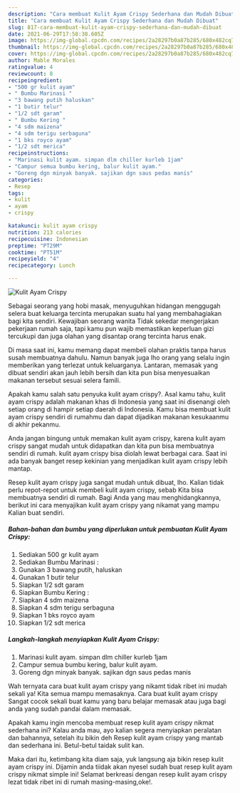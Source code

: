 ```yaml
---
description: "Cara membuat Kulit Ayam Crispy Sederhana dan Mudah Dibuat"
title: "Cara membuat Kulit Ayam Crispy Sederhana dan Mudah Dibuat"
slug: 817-cara-membuat-kulit-ayam-crispy-sederhana-dan-mudah-dibuat
date: 2021-06-29T17:58:38.605Z
image: https://img-global.cpcdn.com/recipes/2a28297b0a87b285/680x482cq70/kulit-ayam-crispy-foto-resep-utama.jpg
thumbnail: https://img-global.cpcdn.com/recipes/2a28297b0a87b285/680x482cq70/kulit-ayam-crispy-foto-resep-utama.jpg
cover: https://img-global.cpcdn.com/recipes/2a28297b0a87b285/680x482cq70/kulit-ayam-crispy-foto-resep-utama.jpg
author: Mable Morales
ratingvalue: 4
reviewcount: 8
recipeingredient:
- "500 gr kulit ayam"
- " Bumbu Marinasi "
- "3 bawang putih haluskan"
- "1 butir telur"
- "1/2 sdt garam"
- " Bumbu Kering "
- "4 sdm maizena"
- "4 sdm terigu serbaguna"
- "1 bks royco ayam"
- "1/2 sdt merica"
recipeinstructions:
- "Marinasi kulit ayam. simpan dlm chiller kurleb 1jam"
- "Campur semua bumbu kering, balur kulit ayam."
- "Goreng dgn minyak banyak. sajikan dgn saus pedas manis"
categories:
- Resep
tags:
- kulit
- ayam
- crispy

katakunci: kulit ayam crispy 
nutrition: 213 calories
recipecuisine: Indonesian
preptime: "PT29M"
cooktime: "PT51M"
recipeyield: "4"
recipecategory: Lunch

---
```



![Kulit Ayam Crispy](https://img-global.cpcdn.com/recipes/2a28297b0a87b285/680x482cq70/kulit-ayam-crispy-foto-resep-utama.jpg)

Sebagai seorang yang hobi masak, menyuguhkan hidangan menggugah selera buat keluarga tercinta merupakan suatu hal yang membahagiakan bagi kita sendiri. Kewajiban seorang  wanita Tidak sekedar mengerjakan pekerjaan rumah saja, tapi kamu pun wajib memastikan keperluan gizi tercukupi dan juga olahan yang disantap orang tercinta harus enak.

Di masa  saat ini, kamu memang dapat membeli olahan praktis tanpa harus susah membuatnya dahulu. Namun banyak juga lho orang yang selalu ingin memberikan yang terlezat untuk keluarganya. Lantaran, memasak yang dibuat sendiri akan jauh lebih bersih dan kita pun bisa menyesuaikan makanan tersebut sesuai selera famili. 



Apakah kamu salah satu penyuka kulit ayam crispy?. Asal kamu tahu, kulit ayam crispy adalah makanan khas di Indonesia yang saat ini disenangi oleh setiap orang di hampir setiap daerah di Indonesia. Kamu bisa membuat kulit ayam crispy sendiri di rumahmu dan dapat dijadikan makanan kesukaanmu di akhir pekanmu.

Anda jangan bingung untuk memakan kulit ayam crispy, karena kulit ayam crispy sangat mudah untuk didapatkan dan kita pun bisa membuatnya sendiri di rumah. kulit ayam crispy bisa diolah lewat berbagai cara. Saat ini ada banyak banget resep kekinian yang menjadikan kulit ayam crispy lebih mantap.

Resep kulit ayam crispy juga sangat mudah untuk dibuat, lho. Kalian tidak perlu repot-repot untuk membeli kulit ayam crispy, sebab Kita bisa membuatnya sendiri di rumah. Bagi Anda yang mau menghidangkannya, berikut ini cara menyajikan kulit ayam crispy yang nikamat yang mampu Kalian buat sendiri.

<!--inarticleads1-->

##### Bahan-bahan dan bumbu yang diperlukan untuk pembuatan Kulit Ayam Crispy:

1. Sediakan 500 gr kulit ayam
1. Sediakan  Bumbu Marinasi :
1. Gunakan 3 bawang putih, haluskan
1. Gunakan 1 butir telur
1. Siapkan 1/2 sdt garam
1. Siapkan  Bumbu Kering :
1. Siapkan 4 sdm maizena
1. Siapkan 4 sdm terigu serbaguna
1. Siapkan 1 bks royco ayam
1. Siapkan 1/2 sdt merica




<!--inarticleads2-->

##### Langkah-langkah menyiapkan Kulit Ayam Crispy:

1. Marinasi kulit ayam. simpan dlm chiller kurleb 1jam
1. Campur semua bumbu kering, balur kulit ayam.
1. Goreng dgn minyak banyak. sajikan dgn saus pedas manis




Wah ternyata cara buat kulit ayam crispy yang nikamt tidak ribet ini mudah sekali ya! Kita semua mampu memasaknya. Cara buat kulit ayam crispy Sangat cocok sekali buat kamu yang baru belajar memasak atau juga bagi anda yang sudah pandai dalam memasak.

Apakah kamu ingin mencoba membuat resep kulit ayam crispy nikmat sederhana ini? Kalau anda mau, ayo kalian segera menyiapkan peralatan dan bahannya, setelah itu bikin deh Resep kulit ayam crispy yang mantab dan sederhana ini. Betul-betul taidak sulit kan. 

Maka dari itu, ketimbang kita diam saja, yuk langsung aja bikin resep kulit ayam crispy ini. Dijamin anda tiidak akan nyesel sudah buat resep kulit ayam crispy nikmat simple ini! Selamat berkreasi dengan resep kulit ayam crispy lezat tidak ribet ini di rumah masing-masing,oke!.

